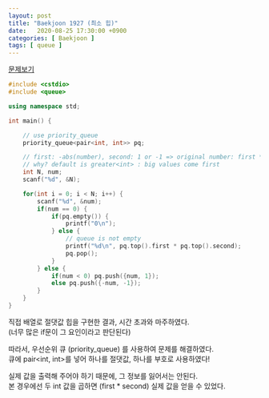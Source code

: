 ```yaml
---
layout: post
title: "Baekjoon 1927 (최소 힙)"
date:   2020-08-25 17:30:00 +0900
categories: [ Baekjoon ]
tags: [ queue ]
---
```


[문제보기][prob]

```c++
#include <cstdio>
#include <queue>

using namespace std;

int main() {

    // use priority_queue
    priority_queue<pair<int, int>> pq;

    // first: -abs(number), second: 1 or -1 => original number: first * second
    // why? default is greater<int> : big values come first
    int N, num;
    scanf("%d", &N);

    for(int i = 0; i < N; i++) {
        scanf("%d", &num);
        if(num == 0) {
            if(pq.empty()) {
                printf("0\n");
            } else {
                // queue is not empty
                printf("%d\n", pq.top().first * pq.top().second);
                pq.pop();
            }
        } else {
            if(num < 0) pq.push({num, 1});
            else pq.push({-num, -1});
        }
    }
}
```
직접 배열로 절댓값 힙을 구현한 결과, 시간 초과와 마주하였다.  
(너무 많은 if문이 그 요인이라고 판단된다)

따라서, 우선순위 큐 (priority_queue) 를 사용하여 문제를 해결하였다.  
큐에 pair<int, int>를 넣어 하나를 절댓값, 하나를 부호로 사용하였다!

실제 값을 출력해 주어야 하기 때문에, 그 정보를 잃어서는 안된다.  
본 경우에선 두 int 값을 곱하면 (first * second) 실제 값을 얻을 수 있었다.

[prob]: https://www.acmicpc.net/problem/11286